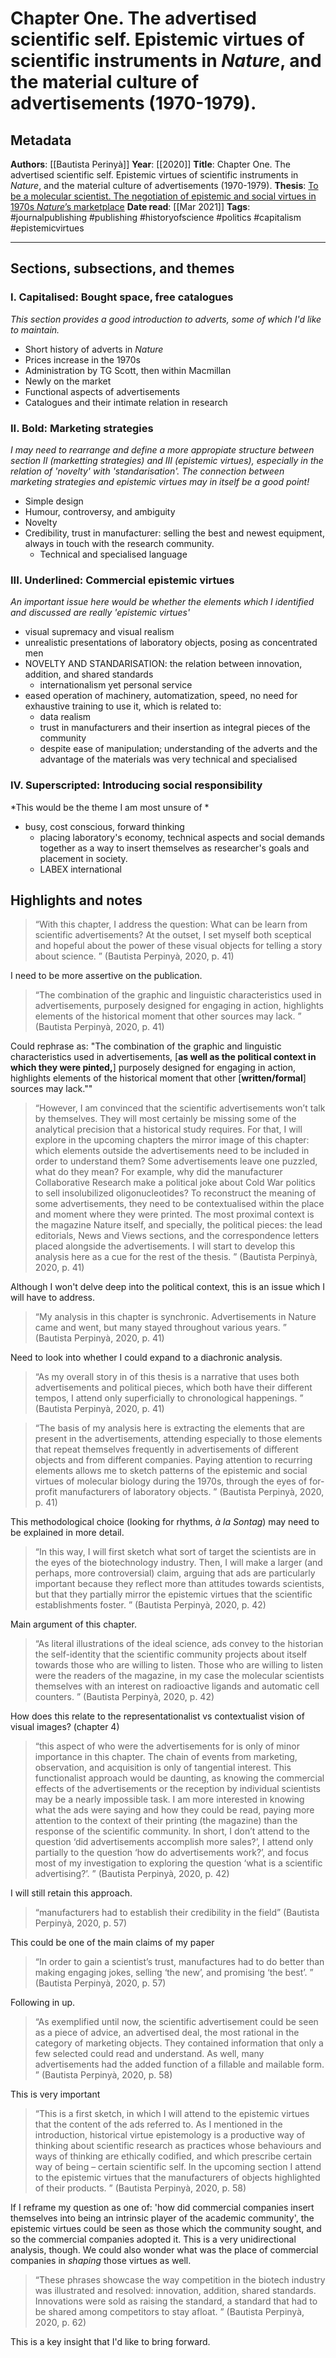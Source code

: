 # Chapter One. The advertised scientific self. Epistemic virtues of scientific instruments in *Nature*, and the material culture of advertisements (1970-1979). 


## Metadata

**Authors**: [[Bautista Perinyà]]
**Year**: [[2020]]
**Title**: Chapter One. The advertised scientific self. Epistemic virtues of scientific instruments in *Nature*, and the material culture of advertisements (1970-1979). 
**Thesis**: [To be a molecular scientist. The negotiation of epistemic and social virtues in 1970s *Nature*’s marketplace](zotero://select/items/1_MANBHFK2)
**Date read**: [[Mar 2021]]
**Tags**: #journalpublishing #publishing #historyofscience #politics #capitalism #epistemicvirtues
	

---

## Sections, subsections, and themes
### I. Capitalised: Bought space, free catalogues
*This section provides a good introduction to adverts, some of which I'd like to maintain.*

- Short history of adverts in *Nature*
- Prices increase in the 1970s
- Administration by TG Scott, then within Macmillan
- Newly on the market
- Functional aspects of advertisements
- Catalogues and their intimate relation in research


### II. Bold: Marketing strategies
*I may need to rearrange and define a more appropiate structure between section II (marketting strategies) and III (epistemic virtues), especially in the relation of 'novelty' with 'standarisation'. The connection between marketing strategies and epistemic virtues may in itself be a good point!*

- Simple design
- Humour, controversy, and ambiguity
- Novelty
- Credibility, trust in manufacturer: selling the best and newest equipment, always in touch with the research community.
	- Technical and specialised language


### III. Underlined: Commercial epistemic virtues
*An important issue here would be whether the elements which I identified and discussed are really 'epistemic virtues'*

- visual supremacy and visual realism
- unrealistic presentations of laboratory objects, posing as concentrated men
- NOVELTY AND STANDARISATION: the relation between innovation, addition, and shared standards
	- internationalism yet personal service
- eased operation of machinery, automatization, speed, no need for exhaustive training to use it, which is related to:
	- data realism
	- trust in manufacturers and their insertion as integral pieces of the community
	- despite ease of manipulation; understanding of the adverts and the advantage of the materials was very technical and specialised


### IV. Superscripted: Introducing social responsibility
*This would be the theme I am most unsure of *

- busy, cost conscious, forward thinking
	- placing laboratory's economy, technical aspects and social demands together as a way to insert themselves as researcher's goals and placement in society.
	- LABEX international



## Highlights and notes

> “With this chapter, I address the question: What can be learn from scientific advertisements? At the outset, I set myself both sceptical and hopeful about the power of these visual objects for telling a story about science. ” (Bautista Perpinyà, 2020, p. 41)

I need to be more assertive on the publication.
> “The combination of the graphic and linguistic characteristics used in advertisements, purposely designed for engaging in action, highlights elements of the historical moment that other sources may lack. ” (Bautista Perpinyà, 2020, p. 41) 

Could rephrase as: "The combination of the graphic and linguistic characteristics used in advertisements, [**as well as the political context in which they were pinted,**] purposely designed for engaging in action, highlights elements of the historical moment that other [**written/formal**] sources may lack.""


> “However, I am convinced that the scientific advertisements won’t talk by themselves. They will most certainly be missing some of the analytical precision that a historical study requires. For that, I will explore in the upcoming chapters the mirror image of this chapter: which elements outside the advertisements need to be included in order to understand them? Some advertisements leave one puzzled, what do they mean? For example, why did the manufacturer Collaborative Research make a political joke about Cold War politics to sell insolubilized oligonucleotides? To reconstruct the meaning of some advertisements, they need to be contextualised within the place and moment where they were printed. The most proximal context is the magazine Nature itself, and specially, the political pieces: the lead editorials, News and Views sections, and the correspondence letters placed alongside the advertisements. I will start to develop this analysis here as a cue for the rest of the thesis. ” (Bautista Perpinyà, 2020, p. 41) 

Although I won't delve deep into the political context, this is an issue which I will have to address.


> “My analysis in this chapter is synchronic. Advertisements in Nature came and went, but many stayed throughout various years. ” (Bautista Perpinyà, 2020, p. 41) 

Need to look into whether I could expand to a diachronic analysis.
> “As my overall story in of this thesis is a narrative that uses both advertisements and political pieces, which both have their different tempos, I attend only superficially to chronological happenings. ” (Bautista Perpinyà, 2020, p. 41)


> “The basis of my analysis here is extracting the elements that are present in the advertisements, attending especially to those elements that repeat themselves frequently in advertisements of different objects and from different companies. Paying attention to recurring elements allows me to sketch patterns of the epistemic and social virtues of molecular biology during the 1970s, through the eyes of for-profit manufacturers of laboratory objects. ” (Bautista Perpinyà, 2020, p. 41) 

This methodological choice (looking for rhythms, *à la Sontag*) may need to be explained in more detail.


> “In this way, I will first sketch what sort of target the scientists are in the eyes of the biotechnology industry. Then, I will make a larger (and perhaps, more controversial) claim, arguing that ads are particularly important because they reflect more than attitudes towards scientists, but that they partially mirror the epistemic virtues that the scientific establishments foster. ” (Bautista Perpinyà, 2020, p. 42) 

Main argument of this chapter.


> “As literal illustrations of the ideal science, ads convey to the historian the self-identity that the scientific community projects about itself towards those who are willing to listen. Those who are willing to listen were the readers of the magazine, in my case the molecular scientists themselves with an interest on radioactive ligands and automatic cell counters. ” (Bautista Perpinyà, 2020, p. 42) 

How does this relate to the representationalist vs contextualist vision of visual images? (chapter 4)


> “this aspect of who were the advertisements for is only of minor importance in this chapter. The chain of events from marketing, observation, and acquisition is only of tangential interest. This functionalist approach would be daunting, as knowing the commercial effects of the advertisements or the reception by individual scientists may be a nearly impossible task. I am more interested in knowing what the ads were saying and how they could be read, paying more attention to the context of their printing (the magazine) than the response of the scientific community. In short, I don’t attend to the question ‘did advertisements accomplish more sales?’, I attend only partially to the question ‘how do advertisements work?’, and focus most of my investigation to exploring the question ‘what is a scientific advertising?’. ” (Bautista Perpinyà, 2020, p. 42) 

I will still retain this approach.
> “manufacturers had to establish their credibility in the field” (Bautista Perpinyà, 2020, p. 57) 

This could be one of the main claims of my paper
> “In order to gain a scientist’s trust, manufactures had to do better than making engaging jokes, selling ‘the new’, and promising ‘the best’. ” (Bautista Perpinyà, 2020, p. 57) 

Following in up.
> “As exemplified until now, the scientific advertisement could be seen as a piece of advice, an advertised deal, the most rational in the category of marketing objects. They contained information that only a few selected could read and understand. As well, many advertisements had the added function of a fillable and mailable form. ” (Bautista Perpinyà, 2020, p. 58) 

This is very important


> “This is a first sketch, in which I will attend to the epistemic virtues that the content of the ads referred to. As I mentioned in the introduction, historical virtue epistemology is a productive way of thinking about scientific research as practices whose behaviours and ways of thinking are ethically codified, and which prescribe certain way of being – certain scientific self. In the upcoming section I attend to the epistemic virtues that the manufacturers of objects highlighted of their products. ” (Bautista Perpinyà, 2020, p. 58) 

If I reframe my question as one of: 'how did commercial companies insert themselves into being an intrinsic player of the academic community', the epistemic virtues could be seen as those which the community sought, and so the commercial companies adopted it. This is a very unidirectional analysis, though. We could also wonder what was the place of commercial companies in *shaping* those virtues as well.


> “These phrases showcase the way competition in the biotech industry was illustrated and resolved: innovation, addition, shared standards. Innovations were sold as raising the standard, a standard that had to be shared among competitors to stay afloat. ” (Bautista Perpinyà, 2020, p. 62) 

This is a key insight that I'd like to bring forward.

